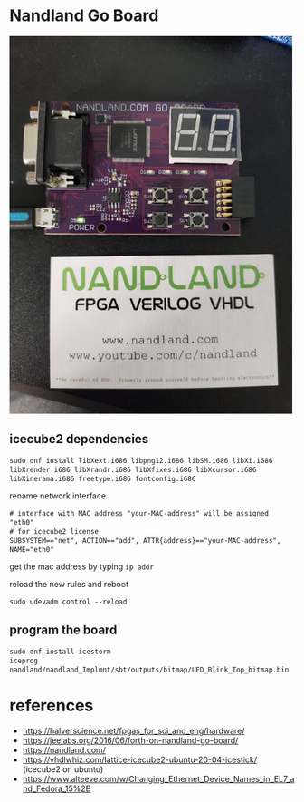 # Nandland Go Board

<img src="./images/WhatsApp%20Image%202023-06-10%20at%203.23.30%20PM.jpeg" alt="nandland go board" width="500"/>

## icecube2 dependencies

```shell
sudo dnf install libXext.i686 libpng12.i686 libSM.i686 libXi.i686 libXrender.i686 libXrandr.i686 libXfixes.i686 libXcursor.i686 libXinerama.i686 freetype.i686 fontconfig.i686
```

rename network interface

```shell
# interface with MAC address "your-MAC-address" will be assigned "eth0"
# for icecube2 license
SUBSYSTEM=="net", ACTION=="add", ATTR{address}=="your-MAC-address", NAME="eth0"
```

get the mac address by typing `ip addr`

reload the new rules and reboot

```
sudo udevadm control --reload
```

## program the board

```shell
sudo dnf install icestorm
iceprog nandland/nandland_Implmnt/sbt/outputs/bitmap/LED_Blink_Top_bitmap.bin
```

# references

- https://halverscience.net/fpgas_for_sci_and_eng/hardware/
- https://jeelabs.org/2016/06/forth-on-nandland-go-board/
- https://nandland.com/
- https://vhdlwhiz.com/lattice-icecube2-ubuntu-20-04-icestick/ (icecube2 on ubuntu)
- https://www.alteeve.com/w/Changing_Ethernet_Device_Names_in_EL7_and_Fedora_15%2B

